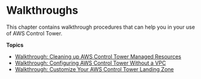 # Walkthroughs<a name="walkthroughs"></a>

This chapter contains walkthrough procedures that can help you in your use of AWS Control Tower\.

**Topics**
+ [Walkthrough: Cleaning up AWS Control Tower Managed Resources](walkthrough-delete.md)
+ [Walkthrough: Configuring AWS Control Tower Without a VPC](configure-without-vpc.md)
+ [Walkthrough: Customize Your AWS Control Tower Landing Zone](customize-landing-zone.md)